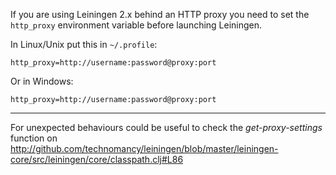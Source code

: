 If you are using Leiningen 2.x behind an HTTP proxy you need to set
the `http_proxy` environment variable before launching Leiningen.

In Linux/Unix put this in `~/.profile`:

    http_proxy=http://username:password@proxy:port

Or in Windows:

    http_proxy=http://username:password@proxy:port

***

For unexpected behaviours could be useful to check the
_get-proxy-settings_ function on
http://github.com/technomancy/leiningen/blob/master/leiningen-core/src/leiningen/core/classpath.clj#L86
